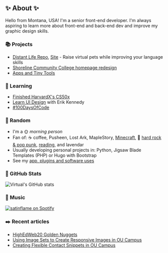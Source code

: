 ## ✨ About ✨

Hello from Montana, USA! I'm a senior front-end developer. I'm always aspiring to learn more about front-end and back-end dev and improve my graphic design skills. 

### 📚  Projects

- [Distant Life Repo](https://github.com/virtual/distantlife), [Site](https://distantlife.com/) - Raise virtual pets while improving your language skills
- [Shoreline Community College homepage redesign](https://github.com/virtual/shoreline)
- [Apps and Tiny Tools](https://www.satinflame.com/blog/2018/04/apps-and-tiny-tools/)

### 🌈  Learning

- [Finished HarvardX's CS50x](https://virtual.github.io/100daysofcode/cs50)
- [Learn UI Design](https://learnui.design/) with Erik Kennedy
- [#100DaysOfCode](https://virtual.github.io/100daysofcode/)

### 🎲  Random

- I'm a 🌞 _morning person_
- Fan of: ☕ coffee, Pusheen, Lost Ark, MapleStory, [Minecraft](https://loved-minecraft.tumblr.com/), 🎵 [hard rock & pop punk](https://www.last.fm/user/satinflame), [reading](https://www.goodreads.com/virtual), and lavendar 
- Usually developing personal projects in: Python, Jigsaw Blade Templates (PHP) or Hugo with Bootstrap
- See my [app, plugins and software uses](https://www.satinflame.com/uses/)

### 🔢  GitHub Stats

![Virtual's GitHub stats](https://github-readme-stats.vercel.app/api?username=virtual&show_icons=true&theme=gruvbox&count_private=true&show_icons=true&hide_border=true&hide_title=true&hide_rank=true)

### 🎵 Music

[![satinflame on Spotify](https://spotify-recently-played-readme.vercel.app/api?user=satinflame&width=450&count=3)](https://open.spotify.com/user/satinflame)
### ✒️ Recent articles

- [HighEdWeb20 Golden Nuggets](https://www.satinflame.com/blog/2020/10/high-ed-web-2020-golden-nuggets/)
- [Using Image Sets to Create Responsive Images in OU Campus](https://www.satinflame.com/blog/2020/08/creating-responsive-images-in-ou-campus/)
- [Creating Flexible Contact Snippets in OU Campus](https://www.satinflame.com/blog/2020/05/creating-flexible-contact-boxes-in-ou-campus/)
